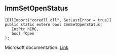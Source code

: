 ## ImmSetOpenStatus

```
[DllImport("coredll.dll", SetLastError = true)]
public static extern bool ImmSetOpenStatus(
   IntPtr hIMC,
   bool fOpen
);
```

Microsoft documentation: [Link](https://docs.microsoft.com/en-us/windows/win32/api/imm/nf-imm-immsetopenstatus)
